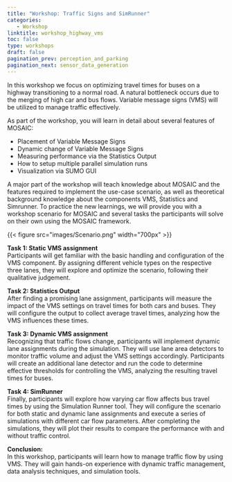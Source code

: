 ```yaml
---
title: "Workshop: Traffic Signs and SimRunner"
categories:
   - Workshop
linktitle: workshop_highway_vms
toc: false
type: workshops
draft: false
pagination_prev: perception_and_parking
pagination_next: sensor_data_generation
---
```


In this workshop we focus on optimizing travel times for buses on a highway transitioning to a normal road. A natural bottleneck occurs due to the merging of high car and bus flows. Variable message signs (VMS) will be utilized to manage traffic effectively.

As part of the workshop, you will learn in detail about several features of MOSAIC:

- Placement of Variable Message Signs
- Dynamic change of Variable Message Signs
- Measuring performance via the Statistics Output
- How to setup multiple parallel simulation runs
- Visualization via SUMO GUI

A major part of the workshop will teach knowledge about MOSAIC and the features required to implement the use-case scenario, as well as theoretical background knowledge about the components VMS, Statistics and Simrunner. To practice the new learnings, we will provide you with a workshop scenario for MOSAIC and several tasks the participants will solve on their own using the MOSAIC framework.

{{< figure src="images/Scenario.png" width="700px" >}}

**Task 1: Static VMS assignment**  
Participants will get familiar with the basic handling and configuration of the VMS component. By assigning different vehicle types on the respective three lanes, they will explore and optimize the scenario, following their qualitative judgement.

**Task 2: Statistics Output**  
After finding a promising lane assignment, participants will measure the impact of the VMS settings on travel times for both cars and buses. They will configure the output to collect average travel times, analyzing how the VMS influences these times.

**Task 3: Dynamic VMS assignment**  
Recognizing that traffic flows change, participants will implement dynamic lane assignments during the simulation. They will use lane area detectors to monitor traffic volume and adjust the VMS settings accordingly. Participants will create an additional lane detector and run the code to determine effective thresholds for controlling the VMS, analyzing the resulting travel times for buses.

**Task 4: SimRunner**  
Finally, participants will explore how varying car flow affects bus travel times by using the Simulation Runner tool. They will configure the scenario for both static and dynamic lane assignments and execute a series of simulations with different car flow parameters. After completing the simulations, they will plot their results to compare the performance with and without traffic control.

**Conclusion:**  
In this workshop, participants will learn how to manage traffic flow by using VMS. They will gain hands-on experience with dynamic traffic management, data analysis techniques, and simulation tools.